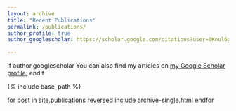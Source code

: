 ```yaml
---
layout: archive
title: "Recent Publications"
permalink: /publications/
author_profile: true
author_googlescholar: https://scholar.google.com/citations?user=0Knul6gAAAAJ&hl=en

---
```


if author.googlescholar
  You can also find my articles on <u><a href="{{author.googlescholar}}">my Google Scholar profile</a>.</u>
endif

{% include base_path %}

for post in site.publications reversed
  include archive-single.html
endfor
